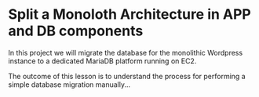 # Split a Monoloth Architecture in APP and DB components

In this project we will migrate the database for the monolithic  Wordpress instance to a dedicated MariaDB platform running on EC2.

The outcome of this lesson is to understand the process for performing a simple database migration manually...
